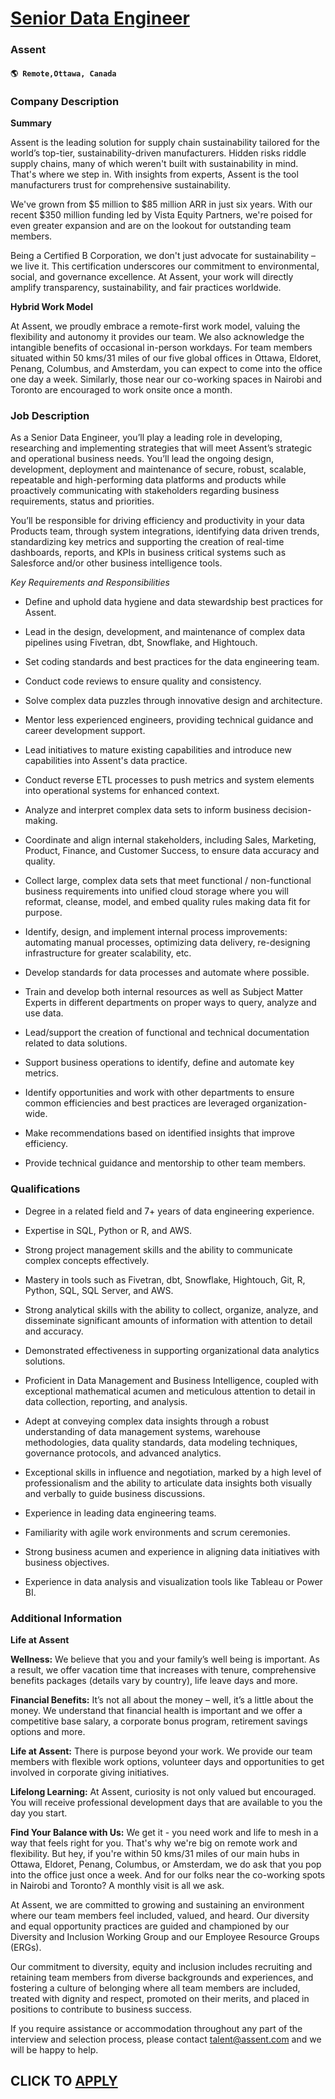 # [Senior Data Engineer](https://www.remotewlb.com/apply/senior-data-engineer-112297)  
### Assent  
#### `🌎 Remote,Ottawa, Canada`  

### **Company Description**

 **Summary**

Assent is the leading solution for supply chain sustainability tailored for the world’s top-tier, sustainability-driven manufacturers. Hidden risks riddle supply chains, many of which weren't built with sustainability in mind. That's where we step in. With insights from experts, Assent is the tool manufacturers trust for comprehensive sustainability.

We've grown from $5 million to $85 million ARR in just six years. With our recent $350 million funding led by Vista Equity Partners, we're poised for even greater expansion and are on the lookout for outstanding team members.

Being a Certified B Corporation, we don't just advocate for sustainability – we live it. This certification underscores our commitment to environmental, social, and governance excellence. At Assent, your work will directly amplify transparency, sustainability, and fair practices worldwide.

 **Hybrid Work Model**

At Assent, we proudly embrace a remote-first work model, valuing the flexibility and autonomy it provides our team. We also acknowledge the intangible benefits of occasional in-person workdays. For team members situated within 50 kms/31 miles of our five global offices in Ottawa, Eldoret, Penang, Columbus, and Amsterdam, you can expect to come into the office one day a week. Similarly, those near our co-working spaces in Nairobi and Toronto are encouraged to work onsite once a month.

###  **Job Description**

As a Senior Data Engineer, you’ll play a leading role in developing, researching and implementing strategies that will meet Assent’s strategic and operational business needs. You’ll lead the ongoing design, development, deployment and maintenance of secure, robust, scalable, repeatable and high-performing data platforms and products while proactively communicating with stakeholders regarding business requirements, status and priorities.

You’ll be responsible for driving efficiency and productivity in your data Products team, through system integrations, identifying data driven trends, standardizing key metrics and supporting the creation of real-time dashboards, reports, and KPIs in business critical systems such as Salesforce and/or other business intelligence tools.

 _Key Requirements and Responsibilities_

  * Define and uphold data hygiene and data stewardship best practices for Assent.

  * Lead in the design, development, and maintenance of complex data pipelines using Fivetran, dbt, Snowflake, and Hightouch.

  * Set coding standards and best practices for the data engineering team.

  * Conduct code reviews to ensure quality and consistency.

  * Solve complex data puzzles through innovative design and architecture.

  * Mentor less experienced engineers, providing technical guidance and career development support.

  * Lead initiatives to mature existing capabilities and introduce new capabilities into Assent's data practice.

  * Conduct reverse ETL processes to push metrics and system elements into operational systems for enhanced context.

  * Analyze and interpret complex data sets to inform business decision-making.

  * Coordinate and align internal stakeholders, including Sales, Marketing, Product, Finance, and Customer Success, to ensure data accuracy and quality.

  * Collect large, complex data sets that meet functional / non-functional business requirements into unified cloud storage where you will reformat, cleanse, model, and embed quality rules making data fit for purpose.

  * Identify, design, and implement internal process improvements: automating manual processes, optimizing data delivery, re-designing infrastructure for greater scalability, etc.

  * Develop standards for data processes and automate where possible.

  * Train and develop both internal resources as well as Subject Matter Experts in different departments on proper ways to query, analyze and use data.

  * Lead/support the creation of functional and technical documentation related to data solutions.

  * Support business operations to identify, define and automate key metrics.

  * Identify opportunities and work with other departments to ensure common efficiencies and best practices are leveraged organization-wide.

  * Make recommendations based on identified insights that improve efficiency.

  * Provide technical guidance and mentorship to other team members.

###  **Qualifications**

  * Degree in a related field and 7+ years of data engineering experience.

  * Expertise in SQL, Python or R, and AWS.

  * Strong project management skills and the ability to communicate complex concepts effectively.

  * Mastery in tools such as Fivetran, dbt, Snowflake, Hightouch, Git, R, Python, SQL, SQL Server, and AWS.

  * Strong analytical skills with the ability to collect, organize, analyze, and disseminate significant amounts of information with attention to detail and accuracy.

  * Demonstrated effectiveness in supporting organizational data analytics solutions.

  * Proficient in Data Management and Business Intelligence, coupled with exceptional mathematical acumen and meticulous attention to detail in data collection, reporting, and analysis.

  * Adept at conveying complex data insights through a robust understanding of data management systems, warehouse methodologies, data quality standards, data modeling techniques, governance protocols, and advanced analytics.

  * Exceptional skills in influence and negotiation, marked by a high level of professionalism and the ability to articulate data insights both visually and verbally to guide business discussions.

  * Experience in leading data engineering teams.

  * Familiarity with agile work environments and scrum ceremonies.

  * Strong business acumen and experience in aligning data initiatives with business objectives.

  * Experience in data analysis and visualization tools like Tableau or Power BI.

###  **Additional Information**

 **Life at Assent**

 **Wellness:** We believe that you and your family’s well being is important. As a result, we offer vacation time that increases with tenure, comprehensive benefits packages (details vary by country), life leave days and more.

 **Financial Benefits:** It’s not all about the money – well, it’s a little about the money. We understand that financial health is important and we offer a competitive base salary, a corporate bonus program, retirement savings options and more.

 **Life at Assent:** There is purpose beyond your work. We provide our team members with flexible work options, volunteer days and opportunities to get involved in corporate giving initiatives.

 **Lifelong Learning:** At Assent, curiosity is not only valued but encouraged. You will receive professional development days that are available to you the day you start.

 **Find Your Balance with Us:** We get it - you need work and life to mesh in a way that feels right for you. That's why we're big on remote work and flexibility. But hey, if you're within 50 kms/31 miles of our main hubs in Ottawa, Eldoret, Penang, Columbus, or Amsterdam, we do ask that you pop into the office just once a week. And for our folks near the co-working spots in Nairobi and Toronto? A monthly visit is all we ask.

At Assent, we are committed to growing and sustaining an environment where our team members feel included, valued, and heard. Our diversity and equal opportunity practices are guided and championed by our Diversity and Inclusion Working Group and our Employee Resource Groups (ERGs).

Our commitment to diversity, equity and inclusion includes recruiting and retaining team members from diverse backgrounds and experiences, and fostering a culture of belonging where all team members are included, treated with dignity and respect, promoted on their merits, and placed in positions to contribute to business success.

If you require assistance or accommodation throughout any part of the interview and selection process, please contact talent@assent.com and we will be happy to help.

  
## CLICK TO [APPLY](https://www.remotewlb.com/apply/senior-data-engineer-112297)

